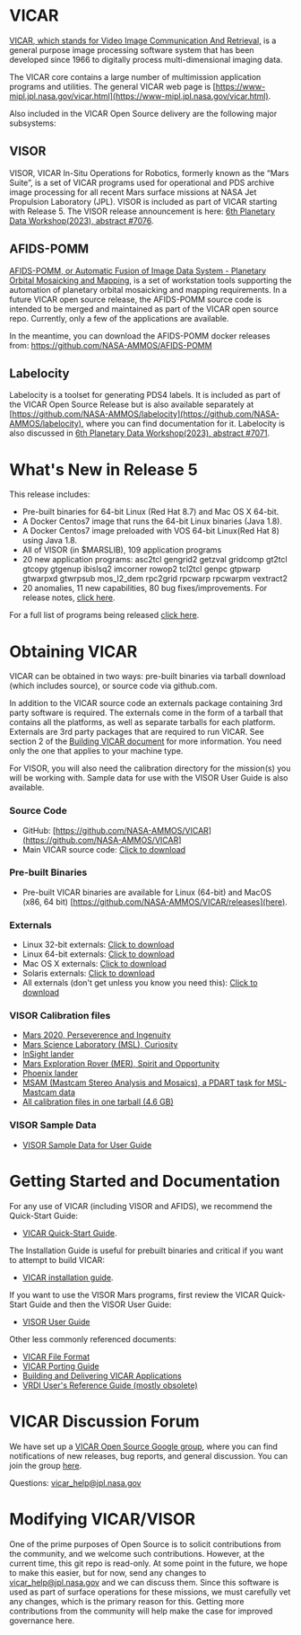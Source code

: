 # VICAR
[VICAR, which stands for Video Image Communication And Retrieval,](https://www.hou.usra.edu/meetings/planetdata2015/pdf/7059.pdf) is a general purpose image processing software system that has been developed since 1966 to digitally process multi-dimensional imaging data.

The VICAR core contains a large number of multimission application programs and utilities.  The general VICAR web page is [https://www-mipl.jpl.nasa.gov/vicar.html](https://www-mipl.jpl.nasa.gov/vicar.html).

Also included in the VICAR Open Source delivery are the following major subsystems:

## VISOR
VISOR, VICAR In-Situ Operations for Robotics, formerly known as the “Mars Suite”, is a set of VICAR programs used for operational and PDS
archive image processing for all recent Mars surface missions at NASA Jet Propulsion Laboratory (JPL). VISOR is included as part of VICAR starting with Release 5.  The VISOR release announcement is here: [6th Planetary Data Workshop(2023), abstract #7076](https://www.hou.usra.edu/meetings/planetdata2023/pdf/7076.pdf).

## AFIDS-POMM
[AFIDS-POMM, or Automatic Fusion of Image Data System - Planetary Orbital Mosaicking and Mapping,](https://www.hou.usra.edu/meetings/lpsc2023/pdf/1261.pdf) is a set of workstation tools supporting the automation of planetary orbital mosaicking and mapping requirements. In a future VICAR open source release, the AFIDS-POMM source code is intended to be merged and maintained as part of the VICAR open source repo.  Currently, only a few of the applications are available.

In the meantime, you can download the AFIDS-POMM docker releases from: https://github.com/NASA-AMMOS/AFIDS-POMM

## Labelocity
Labelocity is a toolset for generating PDS4 labels.  It is included as part of the VICAR Open Source Release but is also available separately at [https://github.com/NASA-AMMOS/labelocity](https://github.com/NASA-AMMOS/labelocity), where you can find documentation for it.  Labelocity is also discussed in [6th Planetary Data Workshop(2023), abstract #7071](https://www.hou.usra.edu/meetings/planetdata2023/pdf/7071.pdf).

# What's New in Release 5

This release includes:

- Pre-built binaries for 64-bit Linux (Red Hat 8.7) and Mac OS X 64-bit. 
- A Docker Centos7 image that runs the 64-bit Linux binaries (Java 1.8).
- A Docker Centos7 image preloaded with VOS 64-bit Linux(Red Hat 8) using Java 1.8.
- All of VISOR (in $MARSLIB), 109 application programs
- 20 new application programs: 
asc2tcl
gengrid2
getzval
gridcomp
gt2tcl
gtcopy
gtgenup
ibislsq2
imcorner
rowop2
tcl2tcl
genpc
gtpwarp
gtwarpxd
gtwrpsub
mos_l2_dem
rpc2grid
rpcwarp
rpcwarpm
vextract2
- 20 anomalies, 11 new capabilities, 80 bug fixes/improvements. For release notes, [click here](vos/docsource/vicar/VOS5-Release-Notes.pdf).

For a full list of programs being released [click here](vos/docsource/vicar/VICAR_OS_contents_v4.0.pdf).

# Obtaining VICAR

VICAR can be obtained in two ways: pre-built binaries via tarball download (which includes source), or source code via github.com.

In addition to the VICAR source code an externals package containing 3rd party software is required.  The externals come in the form of a tarball that contains all the platforms, as well as separate tarballs for each platform.  Externals are 3rd party packages that are required to run VICAR. See section 2 of the [Building VICAR document](vos/docsource/vicar/VICAR_build_4.0.pdf) for more information. You need only the one that
applies to your machine type.

For VISOR, you will also need the calibration directory for the mission(s) you will be working with.  Sample data for use with the VISOR User Guide is also available.

### Source Code

* GitHub: [https://github.com/NASA-AMMOS/VICAR](https://github.com/NASA-AMMOS/VICAR]
* Main VICAR source code:  [Click to download](https://github.com/NASA-AMMOS/VICAR/tarball/master)

### Pre-built Binaries

* Pre-built VICAR binaries are available for Linux (64-bit) and MacOS (x86, 64 bit) [https://github.com/NASA-AMMOS/VICAR/releases](here).

### Externals

* Linux 32-bit externals:  [Click to download](http://www-mipl.jpl.nasa.gov/vicar_os/v5.0/vicar_open_ext_x86-linux_5.0.tar.gz)
* Linux 64-bit externals:  [Click to download](http://www-mipl.jpl.nasa.gov/vicar_os/v5.0/vicar_open_ext_x86-64-linx_5.0.tar.gz)
* Mac OS X externals:  [Click to download](http://www-mipl.jpl.nasa.gov/vicar_os/v5.0/vicar_open_ext_mac64-osx_5.0.tar.gz)
* Solaris externals:  [Click to download](http://www-mipl.jpl.nasa.gov/vicar_os/v5.0/vicar_open_ext_sun-solr_5.0.tar.gz)
* All externals (don't get unless you know you need this): [Click to download](http://www-mipl.jpl.nasa.gov/vicar_os/v5.0/vicar_open_ext_5.0.tar.gz)

### VISOR Calibration files

* [Mars 2020, Perseverence and Ingenuity](XXXX)
* [Mars Science Laboratory (MSL), Curiosity](XXXX)
* [InSight lander](XXXX)
* [Mars Exploration Rover (MER), Spirit and Opportunity](XXXX)
* [Phoenix lander](XXXX)
* [MSAM (Mastcam Stereo Analysis and Mosaics), a PDART task for MSL-Mastcam data](XXXX)
* [All calibration files in one tarball (4.6 GB)](XXXX)

### VISOR Sample Data

* [VISOR Sample Data for User Guide](XXXX)

# Getting Started and Documentation

For any use of VICAR (including VISOR and AFIDS), we recommend the Quick-Start Guide:

* [VICAR Quick-Start Guide](vos/docsource/vicar/VICAR_guide_4.0.pdf).

The Installation Guide is useful for prebuilt binaries and critical if you want to attempt to build VICAR:

* [VICAR installation guide](vos/docsource/vicar/VICAR_build_4.0.pdf).

If you want to use the VISOR Mars programs, first review the VICAR Quick-Start Guide and then the VISOR User Guide:

* [VISOR User Guide](XXXX)

Other less commonly referenced documents:
* [VICAR File Format](https://www-mipl.jpl.nasa.gov/external/VICAR_file_fmt.pdf)
* [VICAR Porting Guide](https://www-mipl.jpl.nasa.gov/portguide/portguide.html)
* [Building and Delivering VICAR Applications](https://www-mipl.jpl.nasa.gov/buildapps/)
* [VRDI User's Reference Guide (mostly obsolete)](https://www-mipl.jpl.nasa.gov/vrdi/vrdi.html)

# VICAR Discussion Forum

We have set up a [VICAR Open Source Google group](https://groups.google.com/forum/#!forum/vicar-open-source/), where you can find notifications of new releases, bug reports, and general discussion. You can join the group [here](https://groups.google.com/forum/#!forum/vicar-open-source/join).

Questions:  vicar_help@jpl.nasa.gov

# Modifying VICAR/VISOR

One of the prime purposes of Open Source is to solicit contributions from the community, and we welcome such contributions.  However, at the current time, this git repo is read-only.  At some point in the future, we hope to make this easier, but for now, send any changes to vicar_help@jpl.nasa.gov and we can discuss them.  Since this software is used as part of surface operations for these missions, we must carefully vet any changes, which is the primary reason for this.  Getting more contributions from the community will help make the case for improved governance here.

